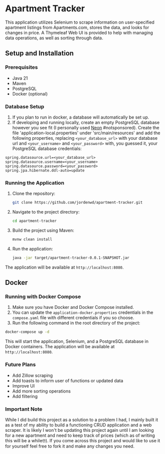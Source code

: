 # Apartment Tracker

This application utilizes Selenium to scrape information on user-specified apartment listings from Apartments.com, 
stores the data, and looks for changes in price. A Thymeleaf Web UI is provided to help with managing data operations, as well as sorting through data.


## Setup and Installation

### Prerequisites

*   Java 21
*   Maven
*   PostgreSQL
*   Docker (optional)

### Database Setup

1.  If you plan to run in docker, a database will automatically be set up.
2.  If developing and running locally, create an empty PostgreSQL database however you see fit (I personally used [Neon](https://neon.com/) #notsponsored). Create the file 'application-local.properties' under 'src/main/resources' and add the following properties, replacing `<your_database_url>` with your database url and `<your_username>` and `<your_password>` with, you guessed it, your PostgreSQL database credentials:

```properties
spring.datasource.url=<your_database_url>
spring.datasource.username=<your_username>
spring.datasource.password=<your_password>
spring.jpa.hibernate.ddl-auto=update
```

### Running the Application

1.  Clone the repository:
    ```bash
    git clone https://github.com/jordenwd/apartment-tracker.git
    ```
2.  Navigate to the project directory:
    ```bash
    cd apartment-tracker
    ```
3.  Build the project using Maven:
    ```bash
    mvnw clean install
    ```
4.  Run the application:
    ```bash
    java -jar target/apartment-tracker-0.0.1-SNAPSHOT.jar
    ```

The application will be available at `http://localhost:8080`.

## Docker

### Running with Docker Compose

1.  Make sure you have Docker and Docker Compose installed.
2.  You can update the `application-docker.properties` credentials in the `compose.yaml` file with different credentials if you so choose.
3.  Run the following command in the root directory of the project:

```bash
docker-compose up -d
```

This will start the application, Selenium, and a PostgreSQL database in Docker containers. The application will be available at `http://localhost:8080`.

### Future Plans
* Add Zillow scraping
* Add toasts to inform user of functions or updated data
* Improve UI
* Add more sorting operations
* Add filtering

### Important Note
While I did build this project as a solution to a problem I had, I mainly built it as a test of my ability to build a functioning CRUD application and a web scraper. It is likely I won't be updating this project again until I am looking for a new apartment and need to keep track of prices (which as of writing this will be a while🤓). If you come across this project and would like to use it for yourself feel free to fork it and make any changes you need.
